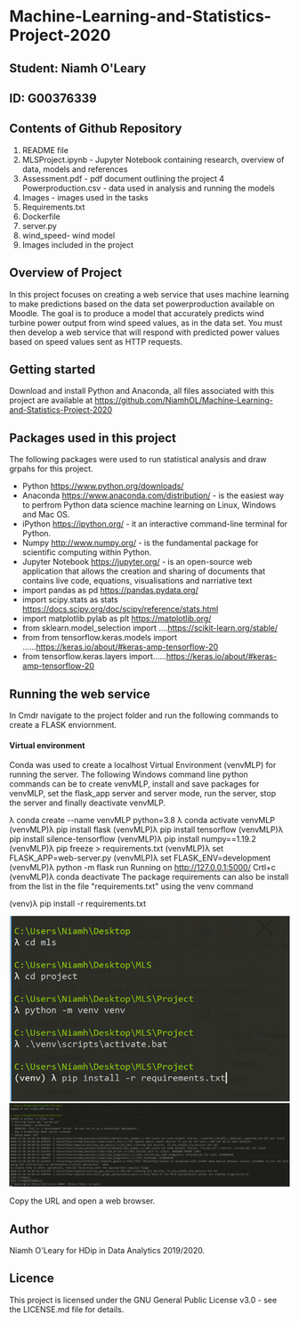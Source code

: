 # Machine-Learning-and-Statistics-Project-2020

## Student: Niamh O'Leary
## ID: G00376339

## Contents of Github Repository
1. README file
2. MLSProject.ipynb - Jupyter Notebook containing research, overview of data, models and references
3. Assessment.pdf - pdf document outlining the project
4  Powerproduction.csv - data used in analysis and running the models
5. Images -  images used in the tasks
6. Requirements.txt
7. Dockerfile
8. server.py 
9. wind_speed- wind model
10. Images included in the project

## Overview of Project

In this project focuses on creating a web service that uses machine learning to make predictions based on the data set powerproduction available on Moodle. The goal is to
produce a model that accurately predicts wind turbine power output from wind speed values, as in the data set. You must then develop a web service that will respond with
predicted power values based on speed values sent as HTTP requests. 

## Getting started
Download and install Python and Anaconda, all files associated with this project are available at https://github.com/NiamhOL/Machine-Learning-and-Statistics-Project-2020

## Packages used in this project

The following packages were used to run statistical analysis and draw grpahs for this project.

* Python https://www.python.org/downloads/
* Anaconda https://www.anaconda.com/distribution/ - is the easiest way to perfrom Python data science machine learning on Linux, Windows and Mac OS.
* iPython https://ipython.org/ - it an interactive command-line terminal for Python.
* Numpy http://www.numpy.org/ - is the fundamental package for scientific computing within Python.
* Jupyter Notebook https://jupyter.org/ - is an open-source web application that allows the creation and sharing of documents that contains live code, equations, visualisations    and narriative text
* import pandas as pd https://pandas.pydata.org/
* import scipy.stats as stats https://docs.scipy.org/doc/scipy/reference/stats.html
* import matplotlib.pylab as plt https://matplotlib.org/
* from sklearn.model_selection import ....https://scikit-learn.org/stable/
* from from tensorflow.keras.models import ......https://keras.io/about/#keras-amp-tensorflow-20
* from tensorflow.keras.layers import......https://keras.io/about/#keras-amp-tensorflow-20

## Running the web service

In Cmdr navigate to the project folder and run the following commands to create a FLASK enviornment.

#### Virtual environment
Conda was used to create a localhost Virtual Environment (venvMLP) for running the server. The following Windows command line python commands can be to create venvMLP, install and save packages for venvMLP, set the flask_app server and server mode, run the server, stop the server and finally deactivate venvMLP.

λ conda create --name venvMLP python=3.8
λ conda activate venvMLP
(venvMLP)λ pip install flask
(venvMLP)λ pip install tensorflow
(venvMLP)λ pip install silence-tensorflow
(venvMLP)λ pip install numpy==1.19.2
(venvMLP)λ pip freeze > requirements.txt
(venvMLP)λ set FLASK_APP=web-server.py
(venvMLP)λ set FLASK_ENV=development
(venvMLP)λ python -m flask run
Running on http://127.0.0.1:5000/
Crtl+c
(venvMLP)λ conda deactivate
The package requirements can also be install from the list in the file "requirements.txt" using the venv command

(venv)λ pip install -r requirements.txt

![image](https://raw.githubusercontent.com/NiamhOL/Machine-Learning-and-Statistics-Project-2020/main/Capture.PNG)
![image](https://raw.githubusercontent.com/NiamhOL/Machine-Learning-and-Statistics-Project-2020/main/tensorflow.png)

Copy the URL and open a web browser. 

## Author
Niamh O'Leary for HDip in Data Analytics 2019/2020.

## Licence
This project is licensed under the GNU General Public License v3.0 - see the LICENSE.md file for details.

